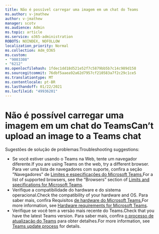 ```yaml
---
title: Não é possível carregar uma imagem em um chat do Teams
ms.author: v-jmathew
author: v-jmathew
manager: scotv
ms.audience: Admin
ms.topic: article
ms.service: o365-administration
ROBOTS: NOINDEX, NOFOLLOW
localization_priority: Normal
ms.collection: Adm_O365
ms.custom:
- "9003308"
- "6212"
ms.openlocfilehash: 1fdec1dd18d521e52f7c5879bb5b7c14c989d158
ms.sourcegitcommit: 76dbf5aaea92a62d7957cf210583a7f2c29c1ce5
ms.translationtype: MT
ms.contentlocale: pt-BR
ms.lasthandoff: 01/22/2021
ms.locfileid: "49936201"
---
```

# <a name="cant-upload-an-image-to-a-teams-chat"></a><span data-ttu-id="552fc-102">Não é possível carregar uma imagem em um chat do Teams</span><span class="sxs-lookup"><span data-stu-id="552fc-102">Can’t upload an image to a Teams chat</span></span>

<span data-ttu-id="552fc-103">Sugestões de solução de problemas:</span><span class="sxs-lookup"><span data-stu-id="552fc-103">Troubleshooting suggestions:</span></span>

- <span data-ttu-id="552fc-104">Se você estiver usando o Teams na Web, tente um navegador diferente.</span><span class="sxs-lookup"><span data-stu-id="552fc-104">If you are using Teams on the web, try a different browser.</span></span> <span data-ttu-id="552fc-105">Para ver uma lista de navegadores com suporte, confira a seção "Navegadores" de [Limites e especificações do Microsoft Teams.](https://docs.microsoft.com/microsoftteams/limits-specifications-teams)</span><span class="sxs-lookup"><span data-stu-id="552fc-105">For a list of supported browsers, see the “Browsers” section of [Limits and specifications for Microsoft Teams](https://docs.microsoft.com/microsoftteams/limits-specifications-teams).</span></span>
- <span data-ttu-id="552fc-106">Verifique a compatibilidade do hardware e do sistema operacional.</span><span class="sxs-lookup"><span data-stu-id="552fc-106">Check the compatibility of your hardware and OS.</span></span> <span data-ttu-id="552fc-107">Para saber mais, confira Requisitos [de hardware do Microsoft Teams.](https://docs.microsoft.com/microsoftteams/hardware-requirements-for-the-teams-app)</span><span class="sxs-lookup"><span data-stu-id="552fc-107">For more information, see [Hardware requirements for Microsoft Teams](https://docs.microsoft.com/microsoftteams/hardware-requirements-for-the-teams-app).</span></span>
- <span data-ttu-id="552fc-108">Verifique se você tem a versão mais recente do Teams.</span><span class="sxs-lookup"><span data-stu-id="552fc-108">Check that you have the latest Teams version.</span></span> <span data-ttu-id="552fc-109">Para saber mais, confira [o processo de atualização do Teams](https://docs.microsoft.com/microsoftteams/teams-client-update) para obter detalhes.</span><span class="sxs-lookup"><span data-stu-id="552fc-109">For more information, see [Teams update process](https://docs.microsoft.com/microsoftteams/teams-client-update) for details.</span></span>
